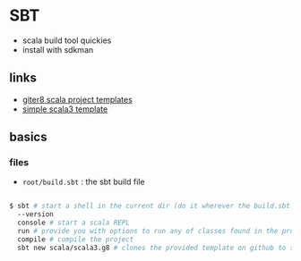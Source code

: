 # SBT

- scala build tool quickies
- install with sdkman

## links

- [giter8 scala project templates](https://www.foundweekends.org/giter8/)
- [simple scala3 template](https://github.com/scala/scala3.g8)

## basics

### files

- `root/build.sbt` : the sbt build file

```sh

$ sbt # start a shell in the current dir (do it wherever the build.sbt file is)
  --version
  console # start a scala REPL
  run # provide you with options to run any of classes found in the project
  compile # compile the project
  sbt new scala/scala3.g8 # clones the provided template on github to start a new scala3 project

```

